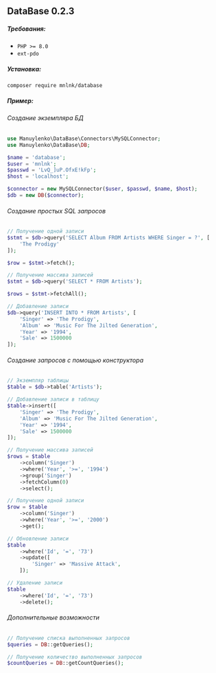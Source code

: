 ## DataBase 0.2.3

##### Требования:

+ `PHP >= 8.0`
+ `ext-pdo`


##### Установка:

```
composer require mnlnk/database
```


##### Пример:

###### Создание экземпляра БД

```php
use Manuylenko\DataBase\Connectors\MySQLConnector;
use Manuylenko\DataBase\DB;

$name = 'database';
$user = 'mnlnk';
$passwd = 'LvQ_]uP.OfxE!kFp';
$host = 'localhost';

$connector = new MySQLConnector($user, $passwd, $name, $host);
$db = new DB($connector);
```

###### Создание простых SQL запросов

```php
// Получение одной записи
$stmt = $db->query('SELECT Album FROM Artists WHERE Singer = ?', [
    'The Prodigy'
]);

$row = $stmt->fetch();
```

```php
// Получение массива записей
$stmt = $db->query('SELECT * FROM Artists');

$rows = $stmt->fetchAll();
```

```php
// Добавление записи 
$db->query('INSERT INTO * FROM Artists', [
    'Singer' => 'The Prodigy',
    'Album' => 'Music For The Jilted Generation',
    'Year' => '1994',
    'Sale' => 1500000
]);
```

###### Создание запросов с помощью конструктора

```php
// Экземпляр таблицы
$table = $db->table('Artists');
```

```php
// Добавление записи в таблицу
$table->insert([
    'Singer' => 'The Prodigy',
    'Album' => 'Music For The Jilted Generation',
    'Year' => '1994',
    'Sale' => 1500000
]);
```

```php
// Получение массива записей
$rows = $table 
    ->column('Singer')
    ->where('Year', '>=', '1994')
    ->group('Singer')
    ->fetchColumn(0)
    ->select(); 
```

```php
// Получение одной записи
$row = $table
    ->column('Singer')
    ->where('Year', '>=', '2000')
    ->get();
```

```php
// Обновление записи
$table
    ->where('Id', '=', '73')
    ->update([
        'Singer' => 'Massive Attack',
    ]);
```

```php
// Удаление записи
$table
    ->where('Id', '=', '73')
    ->delete();
```

###### Дополнительные возможности

```php
// Получение списка выполненных запросов
$queries = DB::getQueries();
```

```php
// Получение количество выполненных запросов
$countQueries = DB::getCountQueries();
```

